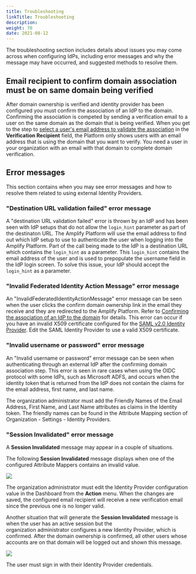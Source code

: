 ```yaml
---
title: Troubleshooting
linkTitle: Troubleshooting
description: 
weight: 70
date: 2021-08-12
---
```


The troubleshooting section includes details about issues you may come across when configuring IdPs, including error messages and why the message may have occurred, and suggested methods to resolve them.

## Email recipient to confirm domain association must be on same domain being verified

After domain ownership is verified and identity provider has been configured you must confirm the association of an IdP to the domain. Confirming the association is competed by sending a verification email to a user on the same domain as the domain that is being verified. When you get to the step to [select a user's email address to validate the association](/docs/management_guide/configuring_and_managing_identity_providers_idps/enabling_identity_provider_configuration/confirming_the_association_of_an_idp_to_the_domain/) in the **Verification Recipient** field, the Platform only shows users with an email address that is using the domain that you want to verify. You need a user in your organization with an email with that domain to complete domain verification.

## Error messages

This section contains when you may see error messages and how to resolve them related to using external Identity Providers.

### "Destination URL validation failed" error message

A "destination URL validation failed" error is thrown by an IdP and has been seen with IdP setups that do not allow the `login_hint` parameter as part of the destinaton URL. The Amplify Platform will use the email address to find out which IdP setup to use to authenticate the user when logging into the Amplify Platform. Part of the call being made to the IdP is a destination URL which contains the `login_hint` as a parameter. This `login_hint` contains the email address of the user and is used to prepopulate the username field in the IdP login screen. To solve this issue, your IdP should accept the `login_hint` as a parameter.

### "Invalid Federated Identity Action Message" error message

An "InvalidFederatedIdentityActionMessage" error message can be seen when the user clicks the confirm domain ownership link in the email they receive and they are redirected to the Amplify Platform. Refer to [Confirming the association of an IdP to the domain](https://confluence.axway.com/display/APUD/Confirming+the+Association+of+an+IdP+to+the+Domain) for details. This error can occur if you have an invalid X509 certificate configured for the [SAML v2.0 Identity Provider](https://confluence.axway.com/display/APUD/Configuring+a+SAML+v2.0+IdP). Edit the SAML Identity Provider to use a valid X509 certificate.

### "Invalid username or password" error message

An "Invalid username or password" error message can be seen when authenticating through an external IdP after the confirming domain association step. This error is seen in rare cases when using the OIDC protocol with some IdPs, such as Microsoft ADFS, and occurs when the identity token that is returned from the IdP does not contain the claims for the email address, first name, and last name.

The organization administrator must add the Friendly Names of the Email Address, First Name, and Last Name attributes as claims in the Identity token. The friendly names can be found in the Attribute Mapping section of Organization - Settings - Identity Providers.

### "Session Invalidated" error message

A **Session Invalidated** message may appear in a couple of situations.

The following **Session Invalidated** message displays when one of the configured Attribute Mappers contains an invalid value.

![](/Images/360_invalid_mapper.png)

The organization administrator must edit the Identity Provider configuration value in the Dashboard from the **Action** menu. When the changes are saved, the configured email recipient will receive a new verification email since the previous one is no longer valid.

Another situation that will generate the **Session Invalidated** message is when the user has an active session but the organization administrator configures a new Identity Provider, which is confirmed. After the domain ownership is confirmed, all other users whose accounts are on that domain will be logged out and shown this message.

![](/Images/360_invalidated_sessions.png)

The user must sign in with their Identity Provider credentials.

